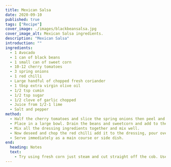 ```yaml
---
title: Mexican Salsa
date: 2020-09-10
published: true
tags: ["Recipe"]
cover_image: ./images/blackbeansalsa.jpg
cover_image_alt: Mexican Salsa ingredients.
description: "Mexican Salsa"
introduction: ""
ingredients:
  - 1 Avocado
  - 1 can of black beans
  - 1 small can of sweet corn
  - 10-12 cherry tomatoes
  - 3 spring onions
  - 1 red chilli
  - Large handful of chopped fresh coriander
  - 1 tbsp extra virgin olive oil
  - 1/2 tsp cumin
  - 1/2 tsp sugar
  - 1/2 clove of garlic chopped
  - Juice from 1/2-1 lime
  - Salt and pepper
method:
  - Half the cherry tomatoes and slice the spring onions then peel and chop the avocado into large chunks.
  - Place in a large bowl. Drain the beans and sweetcorn and add to the bowl. Use a large spoon to gently toss all the ingredients together.
  - Mix all the dressing ingredients together and mix well.
  - Now deseed and chop the red chilli add it to the dressing, pour over the chopped salad and sprinkle with the fresh coriander.
  - Serve immediately as a main course or side dish.
end:
  heading: Notes
  text:
    - Try using fresh corn just steam and cut straight off the cob. Use green chilli instead of red for a milder taste. Different beans like pinto and kidney beans can make a great alternative if you can’t get black beans.
---
```

